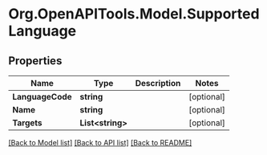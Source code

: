 # Org.OpenAPITools.Model.SupportedLanguage

## Properties

Name | Type | Description | Notes
------------ | ------------- | ------------- | -------------
**LanguageCode** | **string** |  | [optional] 
**Name** | **string** |  | [optional] 
**Targets** | **List&lt;string&gt;** |  | [optional] 

[[Back to Model list]](../README.md#documentation-for-models) [[Back to API list]](../README.md#documentation-for-api-endpoints) [[Back to README]](../README.md)

